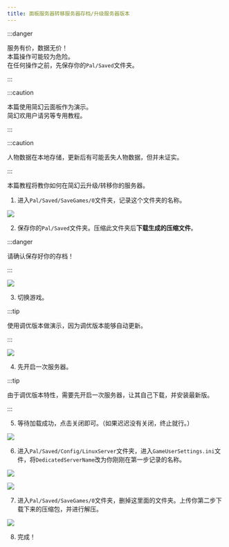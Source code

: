 ```yaml
---
title: 面板服务器转移服务器存档/升级服务器版本
---
```


:::danger

服务有价，数据无价！  
本篇操作可能较为危险。  
在任何操作之前，先保存你的`Pal/Saved`文件夹。

:::

:::caution

本篇使用简幻云面板作为演示。  
简幻欢用户请另等专用教程。

:::

:::caution

人物数据在本地存储，更新后有可能丢失人物数据，但并未证实。

:::

本篇教程将教你如何在简幻云升级/转移你的服务器。

1. 进入`Pal/Saved/SaveGames/0`文件夹，记录这个文件夹的名称。

![](/img/pages/Cloud_transfer_2.png)

2. 保存你的`Pal/Saved`文件夹。压缩此文件夹后**下载生成的压缩文件**。

:::danger

请确认保存好你的存档！

:::

![](/img/pages/Cloud_transfer_1.png)

3. 切换游戏。

:::tip

使用调优版本做演示，因为调优版本能够自动更新。

:::

![](/img/pages/Cloud_transfer_3.png)

4. 先开启一次服务器。

:::tip

由于调优版本特性，需要先开启一次服务器，让其自己下载，并安装最新版。

:::

5. 等待加载成功，点击关闭即可。（如果迟迟没有关闭，终止就行。）

![](/img/pages/Cloud_transfer_4.png)

6. 进入`Pal/Saved/Config/LinuxServer`文件夹，进入`GameUserSettings.ini`文件，将`DedicatedServerName`改为你刚刚在第一步记录的名称。

![](/img/pages/Cloud_transfer_5.png)

![](/img/pages/Cloud_transfer_6.png)

7. 进入`Pal/Saved/SaveGames/0`文件夹，删掉这里面的文件夹。上传你第二步下载下来的压缩包，并进行解压。

![](/img/pages/Cloud_transfer_7.png)

8. 完成！